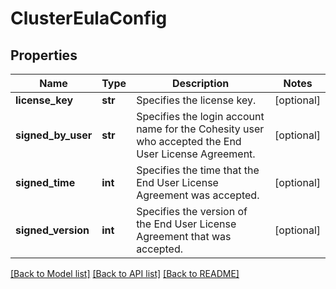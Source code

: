 # ClusterEulaConfig

## Properties
Name | Type | Description | Notes
------------ | ------------- | ------------- | -------------
**license_key** | **str** | Specifies the license key. | [optional] 
**signed_by_user** | **str** | Specifies the login account name for the Cohesity user who accepted the End User License Agreement. | [optional] 
**signed_time** | **int** | Specifies the time that the End User License Agreement was accepted. | [optional] 
**signed_version** | **int** | Specifies the version of the End User License Agreement that was accepted. | [optional] 

[[Back to Model list]](../README.md#documentation-for-models) [[Back to API list]](../README.md#documentation-for-api-endpoints) [[Back to README]](../README.md)


